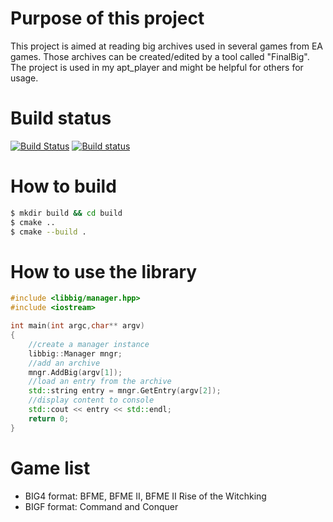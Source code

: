 # Purpose of this project
This project is aimed at reading big archives used in several games from EA games. Those archives can be created/edited by a tool 
called "FinalBig". The project is used in my apt_player and might be helpful for others for usage.

# Build status
[![Build Status](https://travis-ci.org/feliwir/libbig.svg?branch=master)](https://travis-ci.org/feliwir/libbig)
[![Build status](https://ci.appveyor.com/api/projects/status/e4rk2pd7dljs1777?svg=true)](https://ci.appveyor.com/project/feliwir/libapt)

# How to build

```sh
$ mkdir build && cd build
$ cmake ..
$ cmake --build .
```

# How to use the library

```c++
#include <libbig/manager.hpp>
#include <iostream>

int main(int argc,char** argv)
{
    //create a manager instance
    libbig::Manager mngr;
    //add an archive
    mngr.AddBig(argv[1]);
    //load an entry from the archive
    std::string entry = mngr.GetEntry(argv[2]);
    //display content to console
    std::cout << entry << std::endl;
    return 0;
}
```

# Game list
- BIG4 format:
BFME, BFME II, BFME II Rise of the Witchking
- BIGF format: 
Command and Conquer
